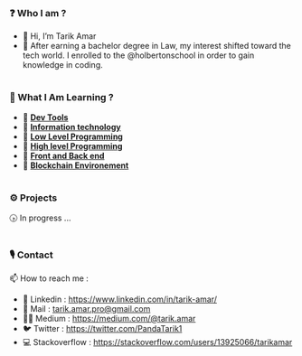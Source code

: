 ### ❓ Who I am ? 
- 👋 Hi, I’m Tarik Amar
- 🌱 After earning a bachelor degree in Law, my interest shifted toward the tech world. I enrolled to the @holbertonschool in order to gain knowledge in coding.
#

### 📖 What I Am Learning ? 
* 🤖 [**Dev Tools**](https://github.com/tarikamar/git)
* 🤖 [**Information technology**](https://github.com/tarikamar/informationTechnology)
* 🤖 [**Low Level Programming**](https://github.com/tarikamar/low-level-programming)
* 🤖 [**High level Programming**](https://github.com/tarikamar/highLevelProgramming)
* 🤖 [**Front and Back end**](https://github.com/tarikamar/frontBackEnd)
* 🤖 [**Blockchain Environement**](https://github.com/tarikamar/blockchainEnv)

#

### ⚙️ Projects 

🕟 In progress ...

#

### 🎙️ Contact

📫 How to reach me :
  - 🥂 Linkedin : https://www.linkedin.com/in/tarik-amar/
  - 📩 Mail :  tarik.amar.pro@gmail.com
  - 👨‍💻 Medium : https://medium.com/@tarik.amar
  - 🐦 Twitter : https://twitter.com/PandaTarik1
  - 💻 Stackoverflow : https://stackoverflow.com/users/13925066/tarikamar
  

<!---
tarikamar/tarikamar is a ✨ special ✨ repository because its `README.md` (this file) appears on your GitHub profile.
You can click the Preview link to take a look at your changes.
--->
